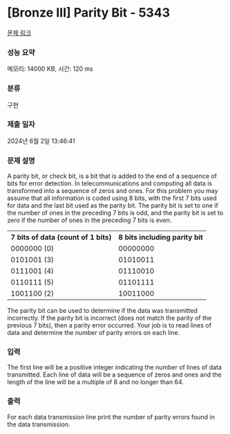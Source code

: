 # [Bronze III] Parity Bit - 5343 

[문제 링크](https://www.acmicpc.net/problem/5343) 

### 성능 요약

메모리: 14000 KB, 시간: 120 ms

### 분류

구현

### 제출 일자

2024년 6월 2일 13:46:41

### 문제 설명

<p>A parity bit, or check bit, is a bit that is added to the end of a sequence of bits for error detection. In telecommunications and computing all data is transformed into a sequence of zeros and ones. For this problem you may assume that all information is coded using 8 bits, with the first 7 bits used for data and the last bit used as the parity bit. The parity bit is set to one if the number of ones in the preceding 7 bits is odd, and the parity bit is set to zero if the number of ones in the preceding 7 bits is even.</p>

<table class="table table-bordered table-center-50">
	<tbody>
		<tr>
			<th>7 bits of data (count of 1 bits)</th>
			<th>8 bits including parity bit</th>
		</tr>
		<tr>
			<td>0000000 (0)</td>
			<td>00000000</td>
		</tr>
		<tr>
			<td>0101001 (3)</td>
			<td>01010011</td>
		</tr>
		<tr>
			<td>0111001 (4)</td>
			<td>01110010</td>
		</tr>
		<tr>
			<td>0110111 (5)</td>
			<td>01101111</td>
		</tr>
		<tr>
			<td>1001100 (2)</td>
			<td>10011000</td>
		</tr>
	</tbody>
</table>

<p>The parity bit can be used to determine if the data was transmitted incorrectly. If the parity bit is incorrect (does not match the parity of the previous 7 bits), then a parity error occurred. Your job is to read lines of data and determine the number of parity errors on each line.</p>

### 입력 

 <p>The first line will be a positive integer indicating the number of lines of data transmitted. Each line of data will be a sequence of zeros and ones and the length of the line will be a multiple of 8 and no longer than 64.</p>

### 출력 

 <p>For each data transmission line print the number of parity errors found in the data transmission.</p>

